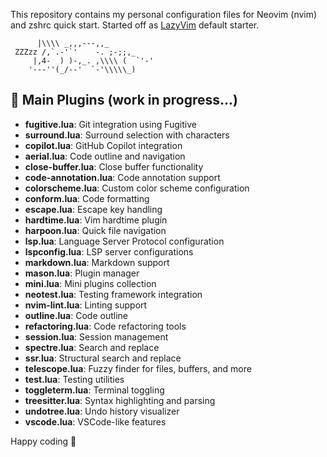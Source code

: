 This repository contains my personal configuration files for Neovim (nvim) and zshrc quick start. Started off as [LazyVim](https://github.com/LazyVim/LazyVim) default starter. 

          |\\\\ _,,,---,,_
     ZZZzz /,`.-'`'    -. ;-;;,_
         |,4-  ) )-,_. ,\\\\ (  `'-'
        '---''(_/--'  `-'\\\\\_)

## 🍵 Main Plugins (work in progress...)

- **fugitive.lua**: Git integration using Fugitive
- **surround.lua**: Surround selection with characters
- **copilot.lua**: GitHub Copilot integration
- **aerial.lua**: Code outline and navigation
- **close-buffer.lua**: Close buffer functionality
- **code-annotation.lua**: Code annotation support
- **colorscheme.lua**: Custom color scheme configuration
- **conform.lua**: Code formatting
- **escape.lua**: Escape key handling
- **hardtime.lua**: Vim hardtime plugin
- **harpoon.lua**: Quick file navigation
- **lsp.lua**: Language Server Protocol configuration
- **lspconfig.lua**: LSP server configurations
- **markdown.lua**: Markdown support
- **mason.lua**: Plugin manager
- **mini.lua**: Mini plugins collection
- **neotest.lua**: Testing framework integration
- **nvim-lint.lua**: Linting support
- **outline.lua**: Code outline
- **refactoring.lua**: Code refactoring tools
- **session.lua**: Session management
- **spectre.lua**: Search and replace
- **ssr.lua**: Structural search and replace
- **telescope.lua**: Fuzzy finder for files, buffers, and more
- **test.lua**: Testing utilities
- **toggleterm.lua**: Terminal toggling
- **treesitter.lua**: Syntax highlighting and parsing
- **undotree.lua**: Undo history visualizer
- **vscode.lua**: VSCode-like features

Happy coding 🍵
